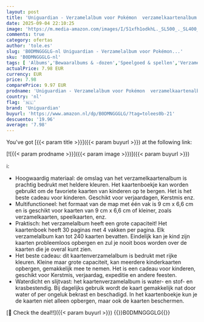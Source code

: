 ```yaml
---
layout: post
title: 'Uniguardian - Verzamelalbum voor Pokémon  verzamelkaartenalbum  kaartenmap  draagtas met 30 pagina s  capaciteit 240 kaarten'
date: 2025-09-04 22:10:25
image: 'https://m.media-amazon.com/images/I/51xfh1odkhL._SL500_._SL400_.jpg'
comments: true
category: ofertas
author: 'tole.es'
slug: 'B0DMNGGGLG-nl Uniguardian - Verzamelalbum voor Pokémon...'
sku: 'B0DMNGGGLG-nl'
tags: [ 'Albums','Bewaaralbums & -dozen','Speelgoed & spellen','Verzamelingen uitstallen & opslaan','Verzamelspeelgoed','uniguardian','🇳🇱', ]
actualPrice: 7.98 EUR
currency: EUR
price: 7.98
comparePrice: 9.97 EUR
prodname: 'Uniguardian - Verzamelalbum voor Pokémon  verzamelkaartenalbum  kaartenmap  draagtas met 30 pagina s  capaciteit 240 kaarten'
country: 'nl'
flag: '🇳🇱'
brand: 'Uniguardian'
buyurl: 'https://www.amazon.nl/dp/B0DMNGGGLG/?tag=tolees0b-21'
descuento: '19.96'
average: '7.98'
---
```


You've got [{{< param title >}}]({{< param buyurl >}}) at the following link:

[![{{< param prodname >}}]({{< param image >}})]({{< param buyurl >}})

ℹ️:

- Hoogwaardig materiaal: de omslag van het verzamelkaartenalbum is prachtig bedrukt met heldere kleuren. Het kaartenboekje kan worden gebruikt om de favoriete kaarten van kinderen op te bergen. Het is het beste cadeau voor kinderen. Geschikt voor verjaardagen, Kerstmis enz.
- Multifunctioneel: het formaat van de map met één vak is 9 cm x 6,6 cm en is geschikt voor kaarten van 9 cm x 6,6 cm of kleiner, zoals verzamelkaarten, speelkaarten, enz.
- Praktisch: het verzamelalbum heeft een grote capaciteit! Het kaartenboek heeft 30 paginas met 4 vakken per pagina. Elk verzamelalbum kan tot 240 kaarten bevatten. Eindelijk kan je kind zijn kaarten probleemloos opbergen en zul je nooit boos worden over de kaarten die je overal kunt zien.
- Het beste cadeau: dit kaartenverzamelalbum is bedrukt met rijke kleuren. Kleine maar grote capaciteit, kan meerdere kinderkaarten opbergen, gemakkelijk mee te nemen. Het is een cadeau voor kinderen, geschikt voor Kerstmis, verjaardag, expeditie en andere feesten.
- Waterdicht en slijtvast: het kaartenverzamelalbum is water- en stof- en krasbestendig. Bij dagelijks gebruik wordt de kaart gemakkelijk nat door water of per ongeluk bekrast en beschadigd. In het kaartenboekje kun je de kaarten niet alleen opbergen, maar ook de kaarten beschermen.

[🛒 Check the deal!!]({{< param buyurl >}})
{{<world>}}B0DMNGGGLG{{</world>}}
